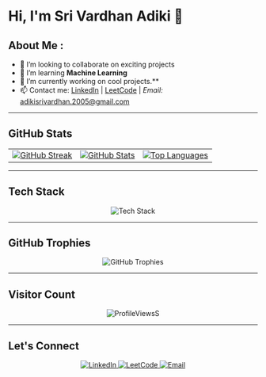 # Hi, I'm Sri Vardhan Adiki 👋

## About Me :

- 🤝 I’m looking to collaborate on exciting projects
- 🌱 I’m learning **Machine Learning**
- 🔭 I’m currently working on cool projects.**
- 📫 Contact me: [LinkedIn](https://www.linkedin.com/in/sri-vardhan-adiki/) | [LeetCode](https://leetcode.com/u/ADIKI-SRI-VARDHAN/) | *Email:* adikisrivardhan.2005@gmail.com

----

## GitHub Stats ###
<table align="center">
  <tr>
    <td>
      <a href="https://git.io/streak-status">
        <img src="https://github-readme-streak-stats.vercel.app/?user=SRI-VARDHAN-ADIKI&theme=tokyonight&hide_border=true" alt="GitHub Streak" />
      </a>
    </td>
    <td>
      <a href="https://github.com/saipraneeth4004">
        <img src="https://github-readme-stats.vercel.app/api?username=SRI-VARDHAN-ADIKI&show_icons=true&theme=radical&hide_border=true" alt="GitHub Stats" />
      </a>
    </td>
    <td>
      <a href="https://github.com/saipraneeth4004">
        <img src="https://github-readme-stats.vercel.app/api/top-langs/?username=SRI-VARDHAN-ADIKI&layout=compact&theme=tokyonight&hide_border=true" alt="Top Languages" />
      </a>
    </td>
  </tr>
</table>

---

## Tech Stack
<p align="center">
  <img src="https://skillicons.dev/icons?i=html,css,js,react,nodejs,python,java,c,git,github" alt="Tech Stack" />
</p>

---

## GitHub Trophies
<p align="center">
  <img src="https://github-profile-trophy.vercel.app/?username=SRI-VARDHAN-ADIKI&theme=tokyonight&no-frame=true&no-bg=true" alt="GitHub Trophies" />
</p>

---

## Visitor Count ##
<p align="center">
  <img src="https://komarev.com/ghpvc/?username=SRI-VARDHAN-ADIKI&style=flat-square" alt="ProfileViewsS" />
</p>

---

## Let's Connect
<p align="center">
  <a href="https://www.linkedin.com/in/sri-vardhan-adiki/">
    <img src="https://img.shields.io/badge/LinkedIn-%230077B5.svg?&style=for-the-badge&logo=linkedin&logoColor=white" alt="LinkedIn" />
  </a>
  <a href="https://leetcode.com/u/ADIKI-SRI-VARDHAN/">
    <img src="https://img.shields.io/badge/LeetCode-%23FFA116.svg?&style=for-the-badge&logo=leetcode&logoColor=black" alt="LeetCode" />
  </a>
  <a href="mailto:2300033389csehte@gmail.com">
    <img src="https://img.shields.io/badge/Email-D14836.svg?&style=for-the-badge&logo=gmail&logoColor=white" alt="Email" />
  </a>
</p>
